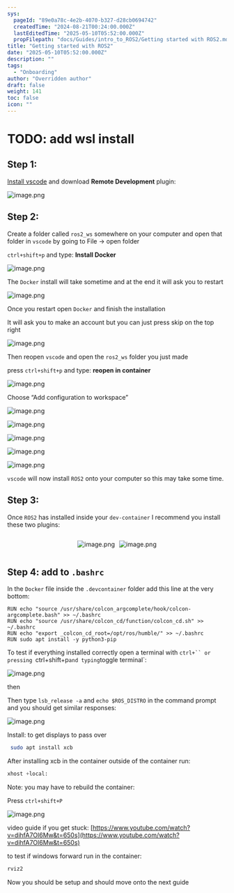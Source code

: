 ```yaml
---
sys:
  pageId: "89e0a78c-4e2b-4070-b327-d28cb0694742"
  createdTime: "2024-08-21T00:24:00.000Z"
  lastEditedTime: "2025-05-10T05:52:00.000Z"
  propFilepath: "docs/Guides/intro_to_ROS2/Getting started with ROS2.md"
title: "Getting started with ROS2"
date: "2025-05-10T05:52:00.000Z"
description: ""
tags:
  - "Onboarding"
author: "Overridden author"
draft: false
weight: 141
toc: false
icon: ""
---
```


# TODO: add wsl install

## Step 1:

[Install vscode](https://code.visualstudio.com/download) and download **Remote Development** plugin:

![image.png](https://prod-files-secure.s3.us-west-2.amazonaws.com/d518164a-d88e-44d1-a4ee-3adb3bd8bce0/efb52993-1881-4a40-b95e-6f020334f022/image.png?X-Amz-Algorithm=AWS4-HMAC-SHA256&X-Amz-Content-Sha256=UNSIGNED-PAYLOAD&X-Amz-Credential=ASIAZI2LB466VGKM72Z6%2F20250622%2Fus-west-2%2Fs3%2Faws4_request&X-Amz-Date=20250622T220806Z&X-Amz-Expires=3600&X-Amz-Security-Token=IQoJb3JpZ2luX2VjEAwaCXVzLXdlc3QtMiJHMEUCIQDl4Npa%2BQQcn9ZSiS605fU7g9ma3NxXqfyiQ%2F%2Biryw%2BTAIgPWeOMJP5OP9ep4pbH7HMXDgtohQ9WuxTm825b7RSvHwqiAQI9f%2F%2F%2F%2F%2F%2F%2F%2F%2F%2FARAAGgw2Mzc0MjMxODM4MDUiDIvxIDLsBsQIcDrMDSrcA7e685LkyYtpRIIEO7OdvNCB8mT080N6z%2BApsDUew3YxJp7zS7r%2FEkIrp%2B5Tw%2FX1fAqh3N3YR9WMopoPf2ct5QYc6yQgfi5AxcFeRUd7sxNQk7R%2B6i4D5pw9ai4BAhJdV1JW8ETzXDGi7ZPsPFIVW8Ny3tZh5thJnJRfej81hd9I3dZ4s8kQESuv3kx7OzftvM1eDa2gspvVupiDHUz90it7o%2BVjs3%2F1GfeXwJS8L91jou8RJXSeEiMAVe8e2UkqwVvMY8oMRLZUZOPZKW9IsPNiiFXk0LIdnnrJXs9zcJexcoXW63q1HeyOidDv8XbDm7Jn5rbXTPY1v2F3YlMQiAreqdYoIIEV25UqaUd%2Bk2T1lGN9wwgKdET4KoH41v73Sh6yuMSgNuug0tibpYM8Z%2Bqm%2FM8MZI3wx2lLeJeut4kvaCWnqTbwTYmyCBkZCTEawsMTrtLCrS7LFrS0q9vmKI7APHIfKqYjee%2BLVUSLklVg4yDRCReoBE7kf8aeFpzazB3SGXCOTlbLiZ66TVp3%2FdI7Osssu%2FSoVirwphc3gNFXFPkhoyCR%2BgRNmKr%2Fo21uISnQFN9jVa66U8pb224KQ29CawxKVGIy3DjESMlNLPNSYY8PxtlvsWhLc0FyMI%2FI4cIGOqUBm6CLGSCguo4ktXoRTOf31RBcODjmdnFSMsMMO0lhN8hmKccUr7MbnTP8YD7RuNurVTw4DcGzjd%2BFdYhAPbvqxreNRgZBZZkZoYcdnwDlsTwqiSIJPAcnRBV66FvO9czy%2FGyxWVIHZedwN4VA91%2Bfy5IR2%2BGeG%2F6Bj7%2FrOaAc0hAzLbvk5ftadnKCJCoejcUqLUnnWjLsnMH9hj0%2BKj49hysxtpPB&X-Amz-Signature=0e08bc6590fe67ba6c84adf69b619ea97fdbd3b89d867f3a173967856483793d&X-Amz-SignedHeaders=host&x-amz-checksum-mode=ENABLED&x-id=GetObject)

## Step 2:

Create a folder called `ros2_ws` somewhere on your computer and open that folder in `vscode` by going to File → open folder 

`ctrl+shift+p` and type: **Install Docker**

![image.png](https://prod-files-secure.s3.us-west-2.amazonaws.com/d518164a-d88e-44d1-a4ee-3adb3bd8bce0/2269dc0e-1cd5-47ff-bceb-c04ad9b2eab0/image.png?X-Amz-Algorithm=AWS4-HMAC-SHA256&X-Amz-Content-Sha256=UNSIGNED-PAYLOAD&X-Amz-Credential=ASIAZI2LB466VGKM72Z6%2F20250622%2Fus-west-2%2Fs3%2Faws4_request&X-Amz-Date=20250622T220806Z&X-Amz-Expires=3600&X-Amz-Security-Token=IQoJb3JpZ2luX2VjEAwaCXVzLXdlc3QtMiJHMEUCIQDl4Npa%2BQQcn9ZSiS605fU7g9ma3NxXqfyiQ%2F%2Biryw%2BTAIgPWeOMJP5OP9ep4pbH7HMXDgtohQ9WuxTm825b7RSvHwqiAQI9f%2F%2F%2F%2F%2F%2F%2F%2F%2F%2FARAAGgw2Mzc0MjMxODM4MDUiDIvxIDLsBsQIcDrMDSrcA7e685LkyYtpRIIEO7OdvNCB8mT080N6z%2BApsDUew3YxJp7zS7r%2FEkIrp%2B5Tw%2FX1fAqh3N3YR9WMopoPf2ct5QYc6yQgfi5AxcFeRUd7sxNQk7R%2B6i4D5pw9ai4BAhJdV1JW8ETzXDGi7ZPsPFIVW8Ny3tZh5thJnJRfej81hd9I3dZ4s8kQESuv3kx7OzftvM1eDa2gspvVupiDHUz90it7o%2BVjs3%2F1GfeXwJS8L91jou8RJXSeEiMAVe8e2UkqwVvMY8oMRLZUZOPZKW9IsPNiiFXk0LIdnnrJXs9zcJexcoXW63q1HeyOidDv8XbDm7Jn5rbXTPY1v2F3YlMQiAreqdYoIIEV25UqaUd%2Bk2T1lGN9wwgKdET4KoH41v73Sh6yuMSgNuug0tibpYM8Z%2Bqm%2FM8MZI3wx2lLeJeut4kvaCWnqTbwTYmyCBkZCTEawsMTrtLCrS7LFrS0q9vmKI7APHIfKqYjee%2BLVUSLklVg4yDRCReoBE7kf8aeFpzazB3SGXCOTlbLiZ66TVp3%2FdI7Osssu%2FSoVirwphc3gNFXFPkhoyCR%2BgRNmKr%2Fo21uISnQFN9jVa66U8pb224KQ29CawxKVGIy3DjESMlNLPNSYY8PxtlvsWhLc0FyMI%2FI4cIGOqUBm6CLGSCguo4ktXoRTOf31RBcODjmdnFSMsMMO0lhN8hmKccUr7MbnTP8YD7RuNurVTw4DcGzjd%2BFdYhAPbvqxreNRgZBZZkZoYcdnwDlsTwqiSIJPAcnRBV66FvO9czy%2FGyxWVIHZedwN4VA91%2Bfy5IR2%2BGeG%2F6Bj7%2FrOaAc0hAzLbvk5ftadnKCJCoejcUqLUnnWjLsnMH9hj0%2BKj49hysxtpPB&X-Amz-Signature=8b679d236c75fefd995345a0b2d25025e39d27b504cd3aa0a51f4821cc3662d6&X-Amz-SignedHeaders=host&x-amz-checksum-mode=ENABLED&x-id=GetObject)

The `Docker` install will take sometime and at the end it will ask you to restart

![image.png](https://prod-files-secure.s3.us-west-2.amazonaws.com/d518164a-d88e-44d1-a4ee-3adb3bd8bce0/ed233f78-be33-4b1f-b89c-9c346c0e961e/image.png?X-Amz-Algorithm=AWS4-HMAC-SHA256&X-Amz-Content-Sha256=UNSIGNED-PAYLOAD&X-Amz-Credential=ASIAZI2LB466VGKM72Z6%2F20250622%2Fus-west-2%2Fs3%2Faws4_request&X-Amz-Date=20250622T220806Z&X-Amz-Expires=3600&X-Amz-Security-Token=IQoJb3JpZ2luX2VjEAwaCXVzLXdlc3QtMiJHMEUCIQDl4Npa%2BQQcn9ZSiS605fU7g9ma3NxXqfyiQ%2F%2Biryw%2BTAIgPWeOMJP5OP9ep4pbH7HMXDgtohQ9WuxTm825b7RSvHwqiAQI9f%2F%2F%2F%2F%2F%2F%2F%2F%2F%2FARAAGgw2Mzc0MjMxODM4MDUiDIvxIDLsBsQIcDrMDSrcA7e685LkyYtpRIIEO7OdvNCB8mT080N6z%2BApsDUew3YxJp7zS7r%2FEkIrp%2B5Tw%2FX1fAqh3N3YR9WMopoPf2ct5QYc6yQgfi5AxcFeRUd7sxNQk7R%2B6i4D5pw9ai4BAhJdV1JW8ETzXDGi7ZPsPFIVW8Ny3tZh5thJnJRfej81hd9I3dZ4s8kQESuv3kx7OzftvM1eDa2gspvVupiDHUz90it7o%2BVjs3%2F1GfeXwJS8L91jou8RJXSeEiMAVe8e2UkqwVvMY8oMRLZUZOPZKW9IsPNiiFXk0LIdnnrJXs9zcJexcoXW63q1HeyOidDv8XbDm7Jn5rbXTPY1v2F3YlMQiAreqdYoIIEV25UqaUd%2Bk2T1lGN9wwgKdET4KoH41v73Sh6yuMSgNuug0tibpYM8Z%2Bqm%2FM8MZI3wx2lLeJeut4kvaCWnqTbwTYmyCBkZCTEawsMTrtLCrS7LFrS0q9vmKI7APHIfKqYjee%2BLVUSLklVg4yDRCReoBE7kf8aeFpzazB3SGXCOTlbLiZ66TVp3%2FdI7Osssu%2FSoVirwphc3gNFXFPkhoyCR%2BgRNmKr%2Fo21uISnQFN9jVa66U8pb224KQ29CawxKVGIy3DjESMlNLPNSYY8PxtlvsWhLc0FyMI%2FI4cIGOqUBm6CLGSCguo4ktXoRTOf31RBcODjmdnFSMsMMO0lhN8hmKccUr7MbnTP8YD7RuNurVTw4DcGzjd%2BFdYhAPbvqxreNRgZBZZkZoYcdnwDlsTwqiSIJPAcnRBV66FvO9czy%2FGyxWVIHZedwN4VA91%2Bfy5IR2%2BGeG%2F6Bj7%2FrOaAc0hAzLbvk5ftadnKCJCoejcUqLUnnWjLsnMH9hj0%2BKj49hysxtpPB&X-Amz-Signature=35829c73b8f7f2c8113c37f519d7bf0c9b6a8c25044517d912b35fcecbdf85e2&X-Amz-SignedHeaders=host&x-amz-checksum-mode=ENABLED&x-id=GetObject)

Once you restart open `Docker` and finish the installation

It will ask you to make an account but you can just press skip on the top right

![image.png](https://prod-files-secure.s3.us-west-2.amazonaws.com/d518164a-d88e-44d1-a4ee-3adb3bd8bce0/21010ad9-1659-4fd9-9f59-9932a09b2a3d/image.png?X-Amz-Algorithm=AWS4-HMAC-SHA256&X-Amz-Content-Sha256=UNSIGNED-PAYLOAD&X-Amz-Credential=ASIAZI2LB466VGKM72Z6%2F20250622%2Fus-west-2%2Fs3%2Faws4_request&X-Amz-Date=20250622T220806Z&X-Amz-Expires=3600&X-Amz-Security-Token=IQoJb3JpZ2luX2VjEAwaCXVzLXdlc3QtMiJHMEUCIQDl4Npa%2BQQcn9ZSiS605fU7g9ma3NxXqfyiQ%2F%2Biryw%2BTAIgPWeOMJP5OP9ep4pbH7HMXDgtohQ9WuxTm825b7RSvHwqiAQI9f%2F%2F%2F%2F%2F%2F%2F%2F%2F%2FARAAGgw2Mzc0MjMxODM4MDUiDIvxIDLsBsQIcDrMDSrcA7e685LkyYtpRIIEO7OdvNCB8mT080N6z%2BApsDUew3YxJp7zS7r%2FEkIrp%2B5Tw%2FX1fAqh3N3YR9WMopoPf2ct5QYc6yQgfi5AxcFeRUd7sxNQk7R%2B6i4D5pw9ai4BAhJdV1JW8ETzXDGi7ZPsPFIVW8Ny3tZh5thJnJRfej81hd9I3dZ4s8kQESuv3kx7OzftvM1eDa2gspvVupiDHUz90it7o%2BVjs3%2F1GfeXwJS8L91jou8RJXSeEiMAVe8e2UkqwVvMY8oMRLZUZOPZKW9IsPNiiFXk0LIdnnrJXs9zcJexcoXW63q1HeyOidDv8XbDm7Jn5rbXTPY1v2F3YlMQiAreqdYoIIEV25UqaUd%2Bk2T1lGN9wwgKdET4KoH41v73Sh6yuMSgNuug0tibpYM8Z%2Bqm%2FM8MZI3wx2lLeJeut4kvaCWnqTbwTYmyCBkZCTEawsMTrtLCrS7LFrS0q9vmKI7APHIfKqYjee%2BLVUSLklVg4yDRCReoBE7kf8aeFpzazB3SGXCOTlbLiZ66TVp3%2FdI7Osssu%2FSoVirwphc3gNFXFPkhoyCR%2BgRNmKr%2Fo21uISnQFN9jVa66U8pb224KQ29CawxKVGIy3DjESMlNLPNSYY8PxtlvsWhLc0FyMI%2FI4cIGOqUBm6CLGSCguo4ktXoRTOf31RBcODjmdnFSMsMMO0lhN8hmKccUr7MbnTP8YD7RuNurVTw4DcGzjd%2BFdYhAPbvqxreNRgZBZZkZoYcdnwDlsTwqiSIJPAcnRBV66FvO9czy%2FGyxWVIHZedwN4VA91%2Bfy5IR2%2BGeG%2F6Bj7%2FrOaAc0hAzLbvk5ftadnKCJCoejcUqLUnnWjLsnMH9hj0%2BKj49hysxtpPB&X-Amz-Signature=88f2adc6a69123947a08c96178ed8f67fe7a1dd1f869c850fdfc5f00203a1012&X-Amz-SignedHeaders=host&x-amz-checksum-mode=ENABLED&x-id=GetObject)

Then reopen `vscode` and open the `ros2_ws` folder you just made

press `ctrl+shift+p` and type: **reopen in container**

![image.png](https://prod-files-secure.s3.us-west-2.amazonaws.com/d518164a-d88e-44d1-a4ee-3adb3bd8bce0/4e93b8c2-41ad-488c-8095-c74205196118/image.png?X-Amz-Algorithm=AWS4-HMAC-SHA256&X-Amz-Content-Sha256=UNSIGNED-PAYLOAD&X-Amz-Credential=ASIAZI2LB466VGKM72Z6%2F20250622%2Fus-west-2%2Fs3%2Faws4_request&X-Amz-Date=20250622T220806Z&X-Amz-Expires=3600&X-Amz-Security-Token=IQoJb3JpZ2luX2VjEAwaCXVzLXdlc3QtMiJHMEUCIQDl4Npa%2BQQcn9ZSiS605fU7g9ma3NxXqfyiQ%2F%2Biryw%2BTAIgPWeOMJP5OP9ep4pbH7HMXDgtohQ9WuxTm825b7RSvHwqiAQI9f%2F%2F%2F%2F%2F%2F%2F%2F%2F%2FARAAGgw2Mzc0MjMxODM4MDUiDIvxIDLsBsQIcDrMDSrcA7e685LkyYtpRIIEO7OdvNCB8mT080N6z%2BApsDUew3YxJp7zS7r%2FEkIrp%2B5Tw%2FX1fAqh3N3YR9WMopoPf2ct5QYc6yQgfi5AxcFeRUd7sxNQk7R%2B6i4D5pw9ai4BAhJdV1JW8ETzXDGi7ZPsPFIVW8Ny3tZh5thJnJRfej81hd9I3dZ4s8kQESuv3kx7OzftvM1eDa2gspvVupiDHUz90it7o%2BVjs3%2F1GfeXwJS8L91jou8RJXSeEiMAVe8e2UkqwVvMY8oMRLZUZOPZKW9IsPNiiFXk0LIdnnrJXs9zcJexcoXW63q1HeyOidDv8XbDm7Jn5rbXTPY1v2F3YlMQiAreqdYoIIEV25UqaUd%2Bk2T1lGN9wwgKdET4KoH41v73Sh6yuMSgNuug0tibpYM8Z%2Bqm%2FM8MZI3wx2lLeJeut4kvaCWnqTbwTYmyCBkZCTEawsMTrtLCrS7LFrS0q9vmKI7APHIfKqYjee%2BLVUSLklVg4yDRCReoBE7kf8aeFpzazB3SGXCOTlbLiZ66TVp3%2FdI7Osssu%2FSoVirwphc3gNFXFPkhoyCR%2BgRNmKr%2Fo21uISnQFN9jVa66U8pb224KQ29CawxKVGIy3DjESMlNLPNSYY8PxtlvsWhLc0FyMI%2FI4cIGOqUBm6CLGSCguo4ktXoRTOf31RBcODjmdnFSMsMMO0lhN8hmKccUr7MbnTP8YD7RuNurVTw4DcGzjd%2BFdYhAPbvqxreNRgZBZZkZoYcdnwDlsTwqiSIJPAcnRBV66FvO9czy%2FGyxWVIHZedwN4VA91%2Bfy5IR2%2BGeG%2F6Bj7%2FrOaAc0hAzLbvk5ftadnKCJCoejcUqLUnnWjLsnMH9hj0%2BKj49hysxtpPB&X-Amz-Signature=a7eb069183341a4d197144f13fa77f30cb73e763c930f0fadb38ade6917a51c1&X-Amz-SignedHeaders=host&x-amz-checksum-mode=ENABLED&x-id=GetObject)

Choose “Add configuration to workspace”

![image.png](https://prod-files-secure.s3.us-west-2.amazonaws.com/d518164a-d88e-44d1-a4ee-3adb3bd8bce0/9560b282-5060-4989-ba37-97e7b2c22476/image.png?X-Amz-Algorithm=AWS4-HMAC-SHA256&X-Amz-Content-Sha256=UNSIGNED-PAYLOAD&X-Amz-Credential=ASIAZI2LB466VGKM72Z6%2F20250622%2Fus-west-2%2Fs3%2Faws4_request&X-Amz-Date=20250622T220806Z&X-Amz-Expires=3600&X-Amz-Security-Token=IQoJb3JpZ2luX2VjEAwaCXVzLXdlc3QtMiJHMEUCIQDl4Npa%2BQQcn9ZSiS605fU7g9ma3NxXqfyiQ%2F%2Biryw%2BTAIgPWeOMJP5OP9ep4pbH7HMXDgtohQ9WuxTm825b7RSvHwqiAQI9f%2F%2F%2F%2F%2F%2F%2F%2F%2F%2FARAAGgw2Mzc0MjMxODM4MDUiDIvxIDLsBsQIcDrMDSrcA7e685LkyYtpRIIEO7OdvNCB8mT080N6z%2BApsDUew3YxJp7zS7r%2FEkIrp%2B5Tw%2FX1fAqh3N3YR9WMopoPf2ct5QYc6yQgfi5AxcFeRUd7sxNQk7R%2B6i4D5pw9ai4BAhJdV1JW8ETzXDGi7ZPsPFIVW8Ny3tZh5thJnJRfej81hd9I3dZ4s8kQESuv3kx7OzftvM1eDa2gspvVupiDHUz90it7o%2BVjs3%2F1GfeXwJS8L91jou8RJXSeEiMAVe8e2UkqwVvMY8oMRLZUZOPZKW9IsPNiiFXk0LIdnnrJXs9zcJexcoXW63q1HeyOidDv8XbDm7Jn5rbXTPY1v2F3YlMQiAreqdYoIIEV25UqaUd%2Bk2T1lGN9wwgKdET4KoH41v73Sh6yuMSgNuug0tibpYM8Z%2Bqm%2FM8MZI3wx2lLeJeut4kvaCWnqTbwTYmyCBkZCTEawsMTrtLCrS7LFrS0q9vmKI7APHIfKqYjee%2BLVUSLklVg4yDRCReoBE7kf8aeFpzazB3SGXCOTlbLiZ66TVp3%2FdI7Osssu%2FSoVirwphc3gNFXFPkhoyCR%2BgRNmKr%2Fo21uISnQFN9jVa66U8pb224KQ29CawxKVGIy3DjESMlNLPNSYY8PxtlvsWhLc0FyMI%2FI4cIGOqUBm6CLGSCguo4ktXoRTOf31RBcODjmdnFSMsMMO0lhN8hmKccUr7MbnTP8YD7RuNurVTw4DcGzjd%2BFdYhAPbvqxreNRgZBZZkZoYcdnwDlsTwqiSIJPAcnRBV66FvO9czy%2FGyxWVIHZedwN4VA91%2Bfy5IR2%2BGeG%2F6Bj7%2FrOaAc0hAzLbvk5ftadnKCJCoejcUqLUnnWjLsnMH9hj0%2BKj49hysxtpPB&X-Amz-Signature=e7423aa347e7f03b8c0ad2d37d22a9d57cf271879186b5091426135830a40665&X-Amz-SignedHeaders=host&x-amz-checksum-mode=ENABLED&x-id=GetObject)

![image.png](https://prod-files-secure.s3.us-west-2.amazonaws.com/d518164a-d88e-44d1-a4ee-3adb3bd8bce0/2ee63f81-886b-48e8-a553-dc6e5eac99e4/image.png?X-Amz-Algorithm=AWS4-HMAC-SHA256&X-Amz-Content-Sha256=UNSIGNED-PAYLOAD&X-Amz-Credential=ASIAZI2LB466VGKM72Z6%2F20250622%2Fus-west-2%2Fs3%2Faws4_request&X-Amz-Date=20250622T220806Z&X-Amz-Expires=3600&X-Amz-Security-Token=IQoJb3JpZ2luX2VjEAwaCXVzLXdlc3QtMiJHMEUCIQDl4Npa%2BQQcn9ZSiS605fU7g9ma3NxXqfyiQ%2F%2Biryw%2BTAIgPWeOMJP5OP9ep4pbH7HMXDgtohQ9WuxTm825b7RSvHwqiAQI9f%2F%2F%2F%2F%2F%2F%2F%2F%2F%2FARAAGgw2Mzc0MjMxODM4MDUiDIvxIDLsBsQIcDrMDSrcA7e685LkyYtpRIIEO7OdvNCB8mT080N6z%2BApsDUew3YxJp7zS7r%2FEkIrp%2B5Tw%2FX1fAqh3N3YR9WMopoPf2ct5QYc6yQgfi5AxcFeRUd7sxNQk7R%2B6i4D5pw9ai4BAhJdV1JW8ETzXDGi7ZPsPFIVW8Ny3tZh5thJnJRfej81hd9I3dZ4s8kQESuv3kx7OzftvM1eDa2gspvVupiDHUz90it7o%2BVjs3%2F1GfeXwJS8L91jou8RJXSeEiMAVe8e2UkqwVvMY8oMRLZUZOPZKW9IsPNiiFXk0LIdnnrJXs9zcJexcoXW63q1HeyOidDv8XbDm7Jn5rbXTPY1v2F3YlMQiAreqdYoIIEV25UqaUd%2Bk2T1lGN9wwgKdET4KoH41v73Sh6yuMSgNuug0tibpYM8Z%2Bqm%2FM8MZI3wx2lLeJeut4kvaCWnqTbwTYmyCBkZCTEawsMTrtLCrS7LFrS0q9vmKI7APHIfKqYjee%2BLVUSLklVg4yDRCReoBE7kf8aeFpzazB3SGXCOTlbLiZ66TVp3%2FdI7Osssu%2FSoVirwphc3gNFXFPkhoyCR%2BgRNmKr%2Fo21uISnQFN9jVa66U8pb224KQ29CawxKVGIy3DjESMlNLPNSYY8PxtlvsWhLc0FyMI%2FI4cIGOqUBm6CLGSCguo4ktXoRTOf31RBcODjmdnFSMsMMO0lhN8hmKccUr7MbnTP8YD7RuNurVTw4DcGzjd%2BFdYhAPbvqxreNRgZBZZkZoYcdnwDlsTwqiSIJPAcnRBV66FvO9czy%2FGyxWVIHZedwN4VA91%2Bfy5IR2%2BGeG%2F6Bj7%2FrOaAc0hAzLbvk5ftadnKCJCoejcUqLUnnWjLsnMH9hj0%2BKj49hysxtpPB&X-Amz-Signature=b29110f0a561849025c83cd77cfc1b80a6490406afe5dc988e38280f428bf150&X-Amz-SignedHeaders=host&x-amz-checksum-mode=ENABLED&x-id=GetObject)

![image.png](https://prod-files-secure.s3.us-west-2.amazonaws.com/d518164a-d88e-44d1-a4ee-3adb3bd8bce0/ae1580b2-b048-407e-aed9-b584224a7a04/image.png?X-Amz-Algorithm=AWS4-HMAC-SHA256&X-Amz-Content-Sha256=UNSIGNED-PAYLOAD&X-Amz-Credential=ASIAZI2LB466VGKM72Z6%2F20250622%2Fus-west-2%2Fs3%2Faws4_request&X-Amz-Date=20250622T220806Z&X-Amz-Expires=3600&X-Amz-Security-Token=IQoJb3JpZ2luX2VjEAwaCXVzLXdlc3QtMiJHMEUCIQDl4Npa%2BQQcn9ZSiS605fU7g9ma3NxXqfyiQ%2F%2Biryw%2BTAIgPWeOMJP5OP9ep4pbH7HMXDgtohQ9WuxTm825b7RSvHwqiAQI9f%2F%2F%2F%2F%2F%2F%2F%2F%2F%2FARAAGgw2Mzc0MjMxODM4MDUiDIvxIDLsBsQIcDrMDSrcA7e685LkyYtpRIIEO7OdvNCB8mT080N6z%2BApsDUew3YxJp7zS7r%2FEkIrp%2B5Tw%2FX1fAqh3N3YR9WMopoPf2ct5QYc6yQgfi5AxcFeRUd7sxNQk7R%2B6i4D5pw9ai4BAhJdV1JW8ETzXDGi7ZPsPFIVW8Ny3tZh5thJnJRfej81hd9I3dZ4s8kQESuv3kx7OzftvM1eDa2gspvVupiDHUz90it7o%2BVjs3%2F1GfeXwJS8L91jou8RJXSeEiMAVe8e2UkqwVvMY8oMRLZUZOPZKW9IsPNiiFXk0LIdnnrJXs9zcJexcoXW63q1HeyOidDv8XbDm7Jn5rbXTPY1v2F3YlMQiAreqdYoIIEV25UqaUd%2Bk2T1lGN9wwgKdET4KoH41v73Sh6yuMSgNuug0tibpYM8Z%2Bqm%2FM8MZI3wx2lLeJeut4kvaCWnqTbwTYmyCBkZCTEawsMTrtLCrS7LFrS0q9vmKI7APHIfKqYjee%2BLVUSLklVg4yDRCReoBE7kf8aeFpzazB3SGXCOTlbLiZ66TVp3%2FdI7Osssu%2FSoVirwphc3gNFXFPkhoyCR%2BgRNmKr%2Fo21uISnQFN9jVa66U8pb224KQ29CawxKVGIy3DjESMlNLPNSYY8PxtlvsWhLc0FyMI%2FI4cIGOqUBm6CLGSCguo4ktXoRTOf31RBcODjmdnFSMsMMO0lhN8hmKccUr7MbnTP8YD7RuNurVTw4DcGzjd%2BFdYhAPbvqxreNRgZBZZkZoYcdnwDlsTwqiSIJPAcnRBV66FvO9czy%2FGyxWVIHZedwN4VA91%2Bfy5IR2%2BGeG%2F6Bj7%2FrOaAc0hAzLbvk5ftadnKCJCoejcUqLUnnWjLsnMH9hj0%2BKj49hysxtpPB&X-Amz-Signature=f54775f10d3ba6c599bdee6615aeec94731b37f83e9f09d5aaee436676a12bcc&X-Amz-SignedHeaders=host&x-amz-checksum-mode=ENABLED&x-id=GetObject)

![image.png](https://prod-files-secure.s3.us-west-2.amazonaws.com/d518164a-d88e-44d1-a4ee-3adb3bd8bce0/53255b28-f75e-430f-b9e3-c0ac8577e42b/image.png?X-Amz-Algorithm=AWS4-HMAC-SHA256&X-Amz-Content-Sha256=UNSIGNED-PAYLOAD&X-Amz-Credential=ASIAZI2LB466VGKM72Z6%2F20250622%2Fus-west-2%2Fs3%2Faws4_request&X-Amz-Date=20250622T220806Z&X-Amz-Expires=3600&X-Amz-Security-Token=IQoJb3JpZ2luX2VjEAwaCXVzLXdlc3QtMiJHMEUCIQDl4Npa%2BQQcn9ZSiS605fU7g9ma3NxXqfyiQ%2F%2Biryw%2BTAIgPWeOMJP5OP9ep4pbH7HMXDgtohQ9WuxTm825b7RSvHwqiAQI9f%2F%2F%2F%2F%2F%2F%2F%2F%2F%2FARAAGgw2Mzc0MjMxODM4MDUiDIvxIDLsBsQIcDrMDSrcA7e685LkyYtpRIIEO7OdvNCB8mT080N6z%2BApsDUew3YxJp7zS7r%2FEkIrp%2B5Tw%2FX1fAqh3N3YR9WMopoPf2ct5QYc6yQgfi5AxcFeRUd7sxNQk7R%2B6i4D5pw9ai4BAhJdV1JW8ETzXDGi7ZPsPFIVW8Ny3tZh5thJnJRfej81hd9I3dZ4s8kQESuv3kx7OzftvM1eDa2gspvVupiDHUz90it7o%2BVjs3%2F1GfeXwJS8L91jou8RJXSeEiMAVe8e2UkqwVvMY8oMRLZUZOPZKW9IsPNiiFXk0LIdnnrJXs9zcJexcoXW63q1HeyOidDv8XbDm7Jn5rbXTPY1v2F3YlMQiAreqdYoIIEV25UqaUd%2Bk2T1lGN9wwgKdET4KoH41v73Sh6yuMSgNuug0tibpYM8Z%2Bqm%2FM8MZI3wx2lLeJeut4kvaCWnqTbwTYmyCBkZCTEawsMTrtLCrS7LFrS0q9vmKI7APHIfKqYjee%2BLVUSLklVg4yDRCReoBE7kf8aeFpzazB3SGXCOTlbLiZ66TVp3%2FdI7Osssu%2FSoVirwphc3gNFXFPkhoyCR%2BgRNmKr%2Fo21uISnQFN9jVa66U8pb224KQ29CawxKVGIy3DjESMlNLPNSYY8PxtlvsWhLc0FyMI%2FI4cIGOqUBm6CLGSCguo4ktXoRTOf31RBcODjmdnFSMsMMO0lhN8hmKccUr7MbnTP8YD7RuNurVTw4DcGzjd%2BFdYhAPbvqxreNRgZBZZkZoYcdnwDlsTwqiSIJPAcnRBV66FvO9czy%2FGyxWVIHZedwN4VA91%2Bfy5IR2%2BGeG%2F6Bj7%2FrOaAc0hAzLbvk5ftadnKCJCoejcUqLUnnWjLsnMH9hj0%2BKj49hysxtpPB&X-Amz-Signature=6b8ad24ab227fa4cc56b6135e5a9bada3f38b388257ad49324cf2e116961e22e&X-Amz-SignedHeaders=host&x-amz-checksum-mode=ENABLED&x-id=GetObject)

![image.png](https://prod-files-secure.s3.us-west-2.amazonaws.com/d518164a-d88e-44d1-a4ee-3adb3bd8bce0/7c562767-5af9-4ffb-97d1-327bcdf4ee00/image.png?X-Amz-Algorithm=AWS4-HMAC-SHA256&X-Amz-Content-Sha256=UNSIGNED-PAYLOAD&X-Amz-Credential=ASIAZI2LB466VGKM72Z6%2F20250622%2Fus-west-2%2Fs3%2Faws4_request&X-Amz-Date=20250622T220806Z&X-Amz-Expires=3600&X-Amz-Security-Token=IQoJb3JpZ2luX2VjEAwaCXVzLXdlc3QtMiJHMEUCIQDl4Npa%2BQQcn9ZSiS605fU7g9ma3NxXqfyiQ%2F%2Biryw%2BTAIgPWeOMJP5OP9ep4pbH7HMXDgtohQ9WuxTm825b7RSvHwqiAQI9f%2F%2F%2F%2F%2F%2F%2F%2F%2F%2FARAAGgw2Mzc0MjMxODM4MDUiDIvxIDLsBsQIcDrMDSrcA7e685LkyYtpRIIEO7OdvNCB8mT080N6z%2BApsDUew3YxJp7zS7r%2FEkIrp%2B5Tw%2FX1fAqh3N3YR9WMopoPf2ct5QYc6yQgfi5AxcFeRUd7sxNQk7R%2B6i4D5pw9ai4BAhJdV1JW8ETzXDGi7ZPsPFIVW8Ny3tZh5thJnJRfej81hd9I3dZ4s8kQESuv3kx7OzftvM1eDa2gspvVupiDHUz90it7o%2BVjs3%2F1GfeXwJS8L91jou8RJXSeEiMAVe8e2UkqwVvMY8oMRLZUZOPZKW9IsPNiiFXk0LIdnnrJXs9zcJexcoXW63q1HeyOidDv8XbDm7Jn5rbXTPY1v2F3YlMQiAreqdYoIIEV25UqaUd%2Bk2T1lGN9wwgKdET4KoH41v73Sh6yuMSgNuug0tibpYM8Z%2Bqm%2FM8MZI3wx2lLeJeut4kvaCWnqTbwTYmyCBkZCTEawsMTrtLCrS7LFrS0q9vmKI7APHIfKqYjee%2BLVUSLklVg4yDRCReoBE7kf8aeFpzazB3SGXCOTlbLiZ66TVp3%2FdI7Osssu%2FSoVirwphc3gNFXFPkhoyCR%2BgRNmKr%2Fo21uISnQFN9jVa66U8pb224KQ29CawxKVGIy3DjESMlNLPNSYY8PxtlvsWhLc0FyMI%2FI4cIGOqUBm6CLGSCguo4ktXoRTOf31RBcODjmdnFSMsMMO0lhN8hmKccUr7MbnTP8YD7RuNurVTw4DcGzjd%2BFdYhAPbvqxreNRgZBZZkZoYcdnwDlsTwqiSIJPAcnRBV66FvO9czy%2FGyxWVIHZedwN4VA91%2Bfy5IR2%2BGeG%2F6Bj7%2FrOaAc0hAzLbvk5ftadnKCJCoejcUqLUnnWjLsnMH9hj0%2BKj49hysxtpPB&X-Amz-Signature=6ff339b52f918379b0c569217aaf5ec6e750b5a3f049bd73602739e37649b74c&X-Amz-SignedHeaders=host&x-amz-checksum-mode=ENABLED&x-id=GetObject)

`vscode` will now install `ROS2` onto your computer so this may take some time.

## Step 3:

Once `ROS2` has installed inside your `dev-container` I recommend you install these two plugins:

<div style="display: flex;flex-direction: row; column-gap:10px; max-width: 630px;justify-content: center;">
<div>

![image.png](https://prod-files-secure.s3.us-west-2.amazonaws.com/d518164a-d88e-44d1-a4ee-3adb3bd8bce0/3fc3d550-5a54-4ba1-ba6b-faa01cdb7369/image.png?X-Amz-Algorithm=AWS4-HMAC-SHA256&X-Amz-Content-Sha256=UNSIGNED-PAYLOAD&X-Amz-Credential=ASIAZI2LB466TTVKLFKG%2F20250622%2Fus-west-2%2Fs3%2Faws4_request&X-Amz-Date=20250622T220807Z&X-Amz-Expires=3600&X-Amz-Security-Token=IQoJb3JpZ2luX2VjEAwaCXVzLXdlc3QtMiJHMEUCIBH1RctwEM8RY%2FyR0HTtdvXm2o6h0CI7evu3CQkEgQ8sAiEArYYbrgVl4TdUXy2WOh5cvTXkwrvno3tbh%2BpR%2Bz7sqckqiAQI9f%2F%2F%2F%2F%2F%2F%2F%2F%2F%2FARAAGgw2Mzc0MjMxODM4MDUiDOxmzYZUnf4RJtMBeSrcA9QH2c6Bg%2BAfONDwoPx4IkxqO52lsgFhuRCshRdAVUlAfz%2BLDJZ%2FR7VjhR4kaZmVqPlTtu6NhSBYWUFV8jCr2QnM9RNrm%2Bx6BMu8ZMl7bz%2F%2BjVJWSXQ3vcmCNzi1Qn8ZxSQxlEtHqFUXePsEG9UsNssV%2FO%2BMY4zQpJHVv6xOGk%2B3k3xN6NQiM8qj2sIoj%2BUSrrE1kU9fvZ4WfviqFSuf5UanU9xyHDRwkzpqKlDLu9ogs%2BMgaibk4lkB5ZjddqAwKzOt%2Bv5OfMj1FV8bV3ys8z%2Bn%2B1jEhok8Yztn6ZtlR2%2FlXGShieOy90UcaSgDB1DkFTCa43rzzIYKCFMe%2FvSHyaY5AONKCpbU30rOIMXGJW25362x%2BWou7QjFyjDTOovVx6r80gS6dAIxfdDFZtG5sa1uo3ZYMcptNwhQWXkH0KCcdcVwFKQqu8z0S%2BXoS7LJMrrpY8R3X%2BPbfz0SzWXew%2B2OFDqCmbtdIVpyJaBInx%2BCKEjJE2%2FxDYF7f6C%2BLxla5IOwxRHrqNsYz7kein62AWjzNfJn7ejmdMl%2FgHu6zGV%2Ft6RuArozyoBLLe6QgEQQkvdUZAXcbwEImkZqZlsYpd07wJspFWU%2FD4owLWeOqCb50RGjV5BGWe2WE%2BXtMP3H4cIGOqUBamHL0aiL1Craj%2BZuN4498ibP5M7mVzITN7dCWaMHFOCra5%2Bvo4JL%2BK3vthQ%2FiA34fOaoP5yBiSInwv9PUs6CZ%2Bgz8rfoz2NqFFTMrYpPtyMYRasrPaqJWyGo3s%2BToRE37BLmUj8wsCPQTio4bCHCwE1S6NqLiGku3EuixhsN8Ctg67F%2B9mdMJcJLmEpHfdwHhTDdaCrz00YUDCXawnhE4GIihhBM&X-Amz-Signature=e9d902f48ac872b71d747ff162bc7622569a967bb539eb1404bb8da07e01da0c&X-Amz-SignedHeaders=host&x-amz-checksum-mode=ENABLED&x-id=GetObject)

</div>
<div>

![image.png](https://prod-files-secure.s3.us-west-2.amazonaws.com/d518164a-d88e-44d1-a4ee-3adb3bd8bce0/d994cc66-13c2-4093-a5a3-f84cf4601a82/image.png?X-Amz-Algorithm=AWS4-HMAC-SHA256&X-Amz-Content-Sha256=UNSIGNED-PAYLOAD&X-Amz-Credential=ASIAZI2LB4662I3FWWQA%2F20250622%2Fus-west-2%2Fs3%2Faws4_request&X-Amz-Date=20250622T220807Z&X-Amz-Expires=3600&X-Amz-Security-Token=IQoJb3JpZ2luX2VjEAwaCXVzLXdlc3QtMiJGMEQCIGuBhDCluYQtpvb2cb8Wl3dkvh0pILVYVlfkEXl7d2M5AiBAABFtUcZW58lRx%2BBhJxmzvN90RP5P%2B5tsInETm50r7yqIBAj1%2F%2F%2F%2F%2F%2F%2F%2F%2F%2F8BEAAaDDYzNzQyMzE4MzgwNSIMfubQDi6lWEB2aaKvKtwDNPVQ55LEU6rvtVd%2Bd621v0AWbB2YE6wYuZ%2Bq1egwVJ2ctT98q6ouA%2FE3RMHEI2ZyiGQxMEB7Ov9QQOwsFfNCfgUeLvg3M14VwfY2cnWigqhB77vqtYmTLwvIJWYqDjJ%2BZruhtJuYZQMwKJ%2BRxfszJv2mZ4hG1jC0i78Tivjex8RKryhnx7QnzKmuPgwQ9Yvd93kok%2Fsv0Uon2leOWW2EEsgbKEoykn8JUQo97KJPr2cqGbOcnlcFbOdK4wVqGTJREgy0bgPWgg6xN2DCmhn7Ss1uRaeJeEsyrWb4dTaHq50VMZm%2FypEvfnQJECiwVMnXgxtHkPkWY7WjIz38bpiSbC2suw%2FZZx6aC%2FUsXAn4P4PH7AEKwndA0GJgaWZxzMRN1umr3NTJYBpEyIWQnhd%2FbCcbRyW9Za4h36zMWqiK6kaR%2FD%2F9idfl8vrRc0tfYU3vaz3WNLtsgR3HxB3eiWRh4nN4C2LcZxSEqTNNIp6PBte0XLtWl61KcSbNXqNW3iDwk%2BfPe1OvoEifVgOkU9h30c2qzZ4xX37I0J85YJ4AHcXPQh0%2FTFVYb6wUx7Yuz0X9MMRRFfGLWumdImMWflSX6ms81vvrqAyLDLEwt2uPajzG%2BdFIeBhUJfUMZ2swkMfhwgY6pgGXpjxLqokzLnwr9dWErpsQ7fNsdodLGJFtAzsoOmHXvQGOM8S94%2FzkeMjHeRWegzQcA7s285Plj6rfLgNPMxZnv35m81OICsn4%2BLqGlNnpZwYtKe%2FQb62vj8qVJuSDpIyWRd4AQD%2BdnWO%2FikdpAy8TdzFI7Qvuws6ukTEniPP%2FqTm1xmZwSGaECnVhMcMPeqFqsvzGvi0%2BjvJyBAL2ExA17VrD9XfW&X-Amz-Signature=543883a24450a197e6c57a2a34bb3854196021c0bcac0ad312a17c1f53ac65e8&X-Amz-SignedHeaders=host&x-amz-checksum-mode=ENABLED&x-id=GetObject)

</div>
</div>

## Step 4: add to `.bashrc`

In the `Docker` file inside the `.devcontainer` folder add this line at the very bottom: 

```docker
RUN echo "source /usr/share/colcon_argcomplete/hook/colcon-argcomplete.bash" >> ~/.bashrc
RUN echo "source /usr/share/colcon_cd/function/colcon_cd.sh" >> ~/.bashrc
RUN echo "export _colcon_cd_root=/opt/ros/humble/" >> ~/.bashrc
RUN sudo apt install -y python3-pip 
```

To test if everything installed correctly open a terminal with `ctrl+`` or pressing `ctrl+shift+p` and typing `toggle terminal`:

![image.png](https://prod-files-secure.s3.us-west-2.amazonaws.com/d518164a-d88e-44d1-a4ee-3adb3bd8bce0/6a4943d8-b04e-4c02-9a58-775f3384d1a5/image.png?X-Amz-Algorithm=AWS4-HMAC-SHA256&X-Amz-Content-Sha256=UNSIGNED-PAYLOAD&X-Amz-Credential=ASIAZI2LB466VGKM72Z6%2F20250622%2Fus-west-2%2Fs3%2Faws4_request&X-Amz-Date=20250622T220806Z&X-Amz-Expires=3600&X-Amz-Security-Token=IQoJb3JpZ2luX2VjEAwaCXVzLXdlc3QtMiJHMEUCIQDl4Npa%2BQQcn9ZSiS605fU7g9ma3NxXqfyiQ%2F%2Biryw%2BTAIgPWeOMJP5OP9ep4pbH7HMXDgtohQ9WuxTm825b7RSvHwqiAQI9f%2F%2F%2F%2F%2F%2F%2F%2F%2F%2FARAAGgw2Mzc0MjMxODM4MDUiDIvxIDLsBsQIcDrMDSrcA7e685LkyYtpRIIEO7OdvNCB8mT080N6z%2BApsDUew3YxJp7zS7r%2FEkIrp%2B5Tw%2FX1fAqh3N3YR9WMopoPf2ct5QYc6yQgfi5AxcFeRUd7sxNQk7R%2B6i4D5pw9ai4BAhJdV1JW8ETzXDGi7ZPsPFIVW8Ny3tZh5thJnJRfej81hd9I3dZ4s8kQESuv3kx7OzftvM1eDa2gspvVupiDHUz90it7o%2BVjs3%2F1GfeXwJS8L91jou8RJXSeEiMAVe8e2UkqwVvMY8oMRLZUZOPZKW9IsPNiiFXk0LIdnnrJXs9zcJexcoXW63q1HeyOidDv8XbDm7Jn5rbXTPY1v2F3YlMQiAreqdYoIIEV25UqaUd%2Bk2T1lGN9wwgKdET4KoH41v73Sh6yuMSgNuug0tibpYM8Z%2Bqm%2FM8MZI3wx2lLeJeut4kvaCWnqTbwTYmyCBkZCTEawsMTrtLCrS7LFrS0q9vmKI7APHIfKqYjee%2BLVUSLklVg4yDRCReoBE7kf8aeFpzazB3SGXCOTlbLiZ66TVp3%2FdI7Osssu%2FSoVirwphc3gNFXFPkhoyCR%2BgRNmKr%2Fo21uISnQFN9jVa66U8pb224KQ29CawxKVGIy3DjESMlNLPNSYY8PxtlvsWhLc0FyMI%2FI4cIGOqUBm6CLGSCguo4ktXoRTOf31RBcODjmdnFSMsMMO0lhN8hmKccUr7MbnTP8YD7RuNurVTw4DcGzjd%2BFdYhAPbvqxreNRgZBZZkZoYcdnwDlsTwqiSIJPAcnRBV66FvO9czy%2FGyxWVIHZedwN4VA91%2Bfy5IR2%2BGeG%2F6Bj7%2FrOaAc0hAzLbvk5ftadnKCJCoejcUqLUnnWjLsnMH9hj0%2BKj49hysxtpPB&X-Amz-Signature=8aab15e35033a1703c3b09a9bdd2a5dc7e3cf868ff89f13494b3f27116f9513d&X-Amz-SignedHeaders=host&x-amz-checksum-mode=ENABLED&x-id=GetObject)

then 

Then type `lsb_release -a` and `echo $ROS_DISTRO` in the command prompt and you should get similar responses:

![image.png](https://prod-files-secure.s3.us-west-2.amazonaws.com/d518164a-d88e-44d1-a4ee-3adb3bd8bce0/3e635dec-a805-4e85-8b9e-d000e5b71a4e/image.png?X-Amz-Algorithm=AWS4-HMAC-SHA256&X-Amz-Content-Sha256=UNSIGNED-PAYLOAD&X-Amz-Credential=ASIAZI2LB466VGKM72Z6%2F20250622%2Fus-west-2%2Fs3%2Faws4_request&X-Amz-Date=20250622T220806Z&X-Amz-Expires=3600&X-Amz-Security-Token=IQoJb3JpZ2luX2VjEAwaCXVzLXdlc3QtMiJHMEUCIQDl4Npa%2BQQcn9ZSiS605fU7g9ma3NxXqfyiQ%2F%2Biryw%2BTAIgPWeOMJP5OP9ep4pbH7HMXDgtohQ9WuxTm825b7RSvHwqiAQI9f%2F%2F%2F%2F%2F%2F%2F%2F%2F%2FARAAGgw2Mzc0MjMxODM4MDUiDIvxIDLsBsQIcDrMDSrcA7e685LkyYtpRIIEO7OdvNCB8mT080N6z%2BApsDUew3YxJp7zS7r%2FEkIrp%2B5Tw%2FX1fAqh3N3YR9WMopoPf2ct5QYc6yQgfi5AxcFeRUd7sxNQk7R%2B6i4D5pw9ai4BAhJdV1JW8ETzXDGi7ZPsPFIVW8Ny3tZh5thJnJRfej81hd9I3dZ4s8kQESuv3kx7OzftvM1eDa2gspvVupiDHUz90it7o%2BVjs3%2F1GfeXwJS8L91jou8RJXSeEiMAVe8e2UkqwVvMY8oMRLZUZOPZKW9IsPNiiFXk0LIdnnrJXs9zcJexcoXW63q1HeyOidDv8XbDm7Jn5rbXTPY1v2F3YlMQiAreqdYoIIEV25UqaUd%2Bk2T1lGN9wwgKdET4KoH41v73Sh6yuMSgNuug0tibpYM8Z%2Bqm%2FM8MZI3wx2lLeJeut4kvaCWnqTbwTYmyCBkZCTEawsMTrtLCrS7LFrS0q9vmKI7APHIfKqYjee%2BLVUSLklVg4yDRCReoBE7kf8aeFpzazB3SGXCOTlbLiZ66TVp3%2FdI7Osssu%2FSoVirwphc3gNFXFPkhoyCR%2BgRNmKr%2Fo21uISnQFN9jVa66U8pb224KQ29CawxKVGIy3DjESMlNLPNSYY8PxtlvsWhLc0FyMI%2FI4cIGOqUBm6CLGSCguo4ktXoRTOf31RBcODjmdnFSMsMMO0lhN8hmKccUr7MbnTP8YD7RuNurVTw4DcGzjd%2BFdYhAPbvqxreNRgZBZZkZoYcdnwDlsTwqiSIJPAcnRBV66FvO9czy%2FGyxWVIHZedwN4VA91%2Bfy5IR2%2BGeG%2F6Bj7%2FrOaAc0hAzLbvk5ftadnKCJCoejcUqLUnnWjLsnMH9hj0%2BKj49hysxtpPB&X-Amz-Signature=ec7023be93bf74ff08b065a07eeb66a49b967e2aaebeb17b0c54f12c02677efa&X-Amz-SignedHeaders=host&x-amz-checksum-mode=ENABLED&x-id=GetObject)

Install:  to get displays to pass over

```bash
 sudo apt install xcb
```

After installing xcb in the container outside of the container run:

```python
xhost +local:
```

Note: you may have to rebuild the container:

Press `ctrl+shift+P`

![image.png](https://prod-files-secure.s3.us-west-2.amazonaws.com/d518164a-d88e-44d1-a4ee-3adb3bd8bce0/6c2be660-2618-4c38-9c26-53554f7a0b7b/image.png?X-Amz-Algorithm=AWS4-HMAC-SHA256&X-Amz-Content-Sha256=UNSIGNED-PAYLOAD&X-Amz-Credential=ASIAZI2LB466VGKM72Z6%2F20250622%2Fus-west-2%2Fs3%2Faws4_request&X-Amz-Date=20250622T220806Z&X-Amz-Expires=3600&X-Amz-Security-Token=IQoJb3JpZ2luX2VjEAwaCXVzLXdlc3QtMiJHMEUCIQDl4Npa%2BQQcn9ZSiS605fU7g9ma3NxXqfyiQ%2F%2Biryw%2BTAIgPWeOMJP5OP9ep4pbH7HMXDgtohQ9WuxTm825b7RSvHwqiAQI9f%2F%2F%2F%2F%2F%2F%2F%2F%2F%2FARAAGgw2Mzc0MjMxODM4MDUiDIvxIDLsBsQIcDrMDSrcA7e685LkyYtpRIIEO7OdvNCB8mT080N6z%2BApsDUew3YxJp7zS7r%2FEkIrp%2B5Tw%2FX1fAqh3N3YR9WMopoPf2ct5QYc6yQgfi5AxcFeRUd7sxNQk7R%2B6i4D5pw9ai4BAhJdV1JW8ETzXDGi7ZPsPFIVW8Ny3tZh5thJnJRfej81hd9I3dZ4s8kQESuv3kx7OzftvM1eDa2gspvVupiDHUz90it7o%2BVjs3%2F1GfeXwJS8L91jou8RJXSeEiMAVe8e2UkqwVvMY8oMRLZUZOPZKW9IsPNiiFXk0LIdnnrJXs9zcJexcoXW63q1HeyOidDv8XbDm7Jn5rbXTPY1v2F3YlMQiAreqdYoIIEV25UqaUd%2Bk2T1lGN9wwgKdET4KoH41v73Sh6yuMSgNuug0tibpYM8Z%2Bqm%2FM8MZI3wx2lLeJeut4kvaCWnqTbwTYmyCBkZCTEawsMTrtLCrS7LFrS0q9vmKI7APHIfKqYjee%2BLVUSLklVg4yDRCReoBE7kf8aeFpzazB3SGXCOTlbLiZ66TVp3%2FdI7Osssu%2FSoVirwphc3gNFXFPkhoyCR%2BgRNmKr%2Fo21uISnQFN9jVa66U8pb224KQ29CawxKVGIy3DjESMlNLPNSYY8PxtlvsWhLc0FyMI%2FI4cIGOqUBm6CLGSCguo4ktXoRTOf31RBcODjmdnFSMsMMO0lhN8hmKccUr7MbnTP8YD7RuNurVTw4DcGzjd%2BFdYhAPbvqxreNRgZBZZkZoYcdnwDlsTwqiSIJPAcnRBV66FvO9czy%2FGyxWVIHZedwN4VA91%2Bfy5IR2%2BGeG%2F6Bj7%2FrOaAc0hAzLbvk5ftadnKCJCoejcUqLUnnWjLsnMH9hj0%2BKj49hysxtpPB&X-Amz-Signature=646e8b0e25983209f65077b4086f1c025d5c91a0247903e47749d27f738ef944&X-Amz-SignedHeaders=host&x-amz-checksum-mode=ENABLED&x-id=GetObject)

video guide if you get stuck: [https://www.youtube.com/watch?v=dihfA7Ol6Mw&t=650s](https://www.youtube.com/watch?v=dihfA7Ol6Mw&t=650s)

to test if windows forward run in the container:

```bash
rviz2
```

Now you should be setup and should move onto the next guide 
